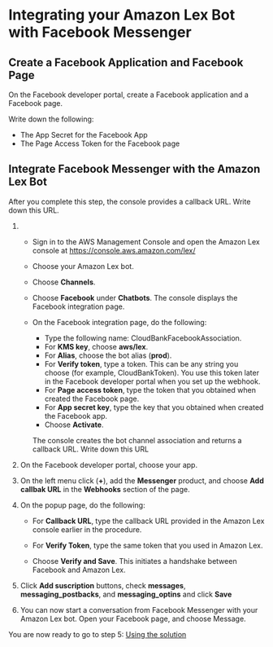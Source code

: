 
# Integrating your Amazon Lex Bot with Facebook Messenger

## Create a Facebook Application and Facebook Page

On the Facebook developer portal, create a Facebook application and a Facebook page.

Write down the following:

- The App Secret for the Facebook App
- The Page Access Token for the Facebook page

## Integrate Facebook Messenger with the Amazon Lex Bot 

After you complete this step, the console provides a callback URL. Write down this URL.

1. - Sign in to the AWS Management Console and open the Amazon Lex console at https://console.aws.amazon.com/lex/

    - Choose your Amazon Lex bot.

    - Choose **Channels**.

    - Choose **Facebook** under **Chatbots**. The console displays the Facebook integration page.

    - On the Facebook integration page, do the following:
        + Type the following name: CloudBankFacebookAssociation.
        + For **KMS key**, choose **aws/lex**.
        + For **Alias**, choose the bot alias (**prod**).
        + For **Verify token**, type a token. This can be any string you choose (for example, CloudBankToken). You use this token later in the Facebook developer portal when you set up the webhook.
        + For **Page access token**, type the token that you obtained when created the Facebook page.
        + For **App secret key**, type the key that you obtained when created the Facebook app.
        + Choose **Activate**.

        The console creates the bot channel association and returns a callback URL. Write down this URL

2. On the Facebook developer portal, choose your app.

3. On the left menu click (**+**), add the **Messenger** product, and choose **Add callbak URL** in the **Webhooks** section of the page.

4. On the popup page, do the following:

    + For **Callback URL**, type the callback URL provided in the Amazon Lex console earlier in the procedure.

    + For **Verify Token**, type the same token that you used in Amazon Lex.

    + Choose **Verify and Save**. This initiates a handshake between Facebook and Amazon Lex.

5. Click **Add suscription** buttons, check **messages**, **messaging_postbacks**, and **messaging_optins** and click **Save**

6. You can now start a conversation from Facebook Messenger with your Amazon Lex bot. Open your Facebook page, and choose Message.

You are now ready to go to step 5: [Using the solution](../05_UserGuide/README.md)